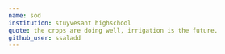 ```yaml
---
name: sod
institution: stuyvesant highschool
quote: the crops are doing well, irrigation is the future. 
github_user: ssaladd
---
```

